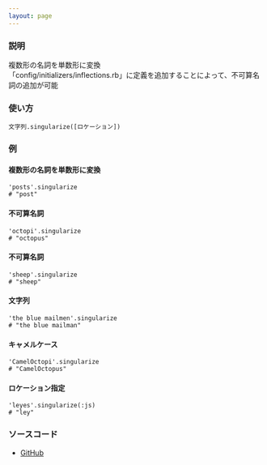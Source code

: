```yaml
---
layout: page
---
```

### 説明
複数形の名詞を単数形に変換  
「config/initializers/inflections.rb」に定義を追加することによって、不可算名詞の追加が可能

### 使い方
    文字列.singularize([ロケーション])

### 例
#### 複数形の名詞を単数形に変換
    'posts'.singularize
    # "post"

#### 不可算名詞
    'octopi'.singularize
    # "octopus"

#### 不可算名詞
    'sheep'.singularize
    # "sheep"

#### 文字列
    'the blue mailmen'.singularize
    # "the blue mailman"

#### キャメルケース
    'CamelOctopi'.singularize
    # "CamelOctopus"

#### ロケーション指定
    'leyes'.singularize(:js)
    # "ley"

### ソースコード
* [GitHub](https://github.com/rails/rails/blob/f33d52c95217212cbacc8d5e44b5a8e3cdc6f5b3/activesupport/lib/active_support/core_ext/string/inflections.rb#L56)